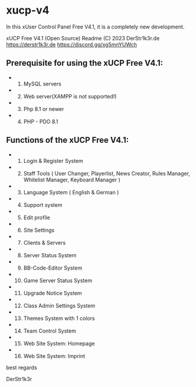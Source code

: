# xucp-v4
In this xUser Control Panel Free V4.1, it is a completely new development.

xUCP Free V4.1 (Open Source) Readme
(C) 2023 DerStr1k3r.de
https://derstr1k3r.de
https://discord.gg/xg5mnYUWch


## Prerequisite for using the xUCP Free V4.1:
*  1. MySQL servers
*  2. Web server(XAMPP is not supported!)
*  3. Php 8.1 or newer
*  4. PHP - PDO 8.1

## Functions of the xUCP Free V4.1:
*  1. Login & Register System
*  2. Staff Tools ( User Changer, Playerlist, News Creator, Rules Manager, Whitelist Manager, Keyboard Manager )
*  3. Language System ( English & German )
*  4. Support system
*  5. Edit profile
*  6. Site Settings
*  7. Clients & Servers
*  8. Server Status System
*  9. BB-Code-Editor System
* 10. Game Server Status System
* 11. Upgrade Notice System
* 12. Class Admin Settings System
* 13. Themes System with 1 colors
* 14. Team Control System
* 15. Web Site System: Homepage
* 16. Web Site System: Imprint


best regards

DerStr1k3r